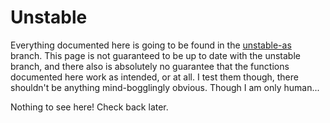 # Unstable

Everything documented here is going to be found in the [unstable-as](https://github.com/hugeblank/Allium/tree/unstable-as) branch. This page is not guaranteed to be up to date with the unstable branch, and there also is absolutely no guarantee that the functions documented here work as intended, or at all. I test them though, there shouldn't be anything mind-bogglingly obvious. Though I am only human...

Nothing to see here! Check back later.